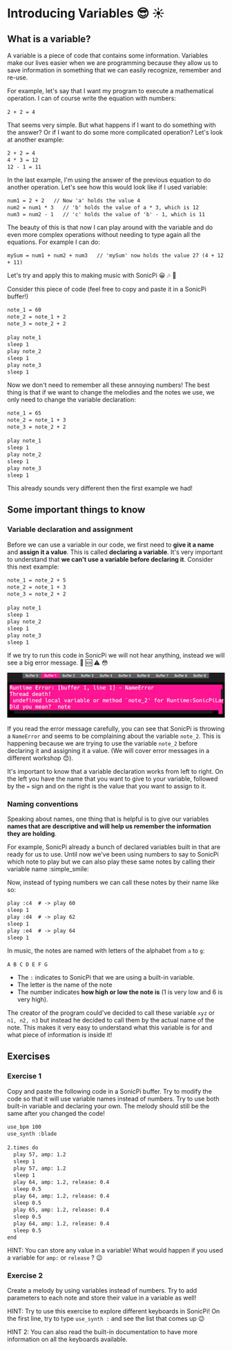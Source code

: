 # Introducing Variables :sunglasses: :sunny:

## What is a variable?

A variable is a piece of code that contains some information. Variables make our lives easier when we are programming because they allow us to save information in something that we can easily recognize, remember and re-use.

For example, let's say that I want my program to execute a mathematical operation. I can of course write the equation with numbers:

`2 + 2 = 4`

That seems very simple. But what happens if I want to do something with the answer? Or if I want to do some more complicated operation? Let's look at another example:

```
2 + 2 = 4
4 * 3 = 12
12 - 1 = 11
```

In the last example, I'm using the answer of the previous equation to do another operation. Let's see how this would look like if I used variable:

```
num1 = 2 + 2   // Now 'a' holds the value 4
num2 = num1 * 3   // 'b' holds the value of a * 3, which is 12
num3 = num2 - 1   // 'c' holds the value of 'b' - 1, which is 11
```
The beauty of this is that now I can play around with the variable and do even more complex operations without needing to type again all the equations. For example I can do:

```
mySum = num1 + num2 + num3   // 'mySum' now holds the value 27 (4 + 12 + 11)

```

Let's try and apply this to making music with SonicPi :grinning: :notes: :musical_keyboard:

Consider this piece of code (feel free to copy and paste it in a SonicPi buffer!)

```
note_1 = 60
note_2 = note_1 + 2
note_3 = note_2 + 2

play note_1
sleep 1
play note_2
sleep 1
play note_3
sleep 1
```
Now we don't need to remember all these annoying numbers! The best thing is that if we want to change the melodies and the notes we use, we only need to change the variable declaration:

```
note_1 = 65
note_2 = note_1 + 3
note_3 = note_2 + 2

play note_1
sleep 1
play note_2
sleep 1
play note_3
sleep 1
```
This already sounds very different then the first example we had!

## Some important things to know

### Variable declaration and assignment

Before we can use a variable in our code, we first need to **give it a name** and **assign it a value**. This is called **declaring a variable**. It's very important to understand that **we can't use a variable before declaring it**. Consider this next example:

```
note_1 = note_2 + 5
note_2 = note_1 + 3
note_3 = note_2 + 2

play note_1
sleep 1
play note_2
sleep 1
play note_3
sleep 1
```
If we try to run this code in SonicPi we will not hear anything, instead we will see a big error message. :construction: :sos: :warning: :flushed:

![Alt text](images/error.jpg?raw=true "SonicPi Error Message")

If you read the error message carefully, you can see that SonicPi is throwing a `NameError` and seems to be complaining about the variable `note_2`. This is happening because we are trying to use the variable `note_2` before declaring it and assigning it a value. (We will cover error messages in a different workshop :blush:).

It's important to know that a variable declaration works from left to right. On the left you have the name that you want to give to your variable, followed by the `=` sign and on the right is the value that you want to assign to it.

### Naming conventions

Speaking about names, one thing that is helpful is to give our variables **names that are descriptive and will help us remember the information they are holding**.

For example, SonicPi already a bunch of declared variables built in that are ready for us to use. Until now we've been using numbers to say to SonicPi which note to play but we can also play these same notes by calling their variable name :simple_smile:

Now, instead of typing numbers we can call these notes by their name like so:

```
play :c4  # -> play 60
sleep 1
play :d4  # -> play 62
sleep 1
play :e4  # -> play 64
sleep 1
```
In music, the notes are named with letters of the alphabet from `a` to `g`:

`A B C D E F G`

* The `:` indicates to SonicPi that we are using a built-in variable.
* The letter is the name of the note
* The number indicates **how high or low the note is** (1 is very low and 6 is very high).

The creator of the program could've decided to call these variable `xyz` or `n1, n2, n3` but instead he decided to call them by the actual name of the note. This makes it very easy to understand what this variable is for and what piece of information is inside it!

## Exercises

### Exercise 1

Copy and paste the following code in a SonicPi buffer. Try to modify the code so that it will use variable names instead of numbers. Try to use both built-in variable and declaring your own. The melody should still be the same after you changed the code!

```
use_bpm 100
use_synth :blade

2.times do
  play 57, amp: 1.2
  sleep 1
  play 57, amp: 1.2
  sleep 1
  play 64, amp: 1.2, release: 0.4
  sleep 0.5
  play 64, amp: 1.2, release: 0.4
  sleep 0.5
  play 65, amp: 1.2, release: 0.4
  sleep 0.5
  play 64, amp: 1.2, release: 0.4
  sleep 0.5
end
```
HINT: You can store any value in a variable! What would happen if
you used a variable for `amp:` or `release` ? :wink:

### Exercise 2

Create a melody by using variables instead of numbers. Try to add parameters to each note and store their value in a variable as well!

HINT: Try to use this exercise to explore different keyboards in SonicPi! On the first line, try to type `use_synth :` and see the list that comes up :wink:

HINT 2: You can also read the built-in documentation to have more information on all the keyboards available.
